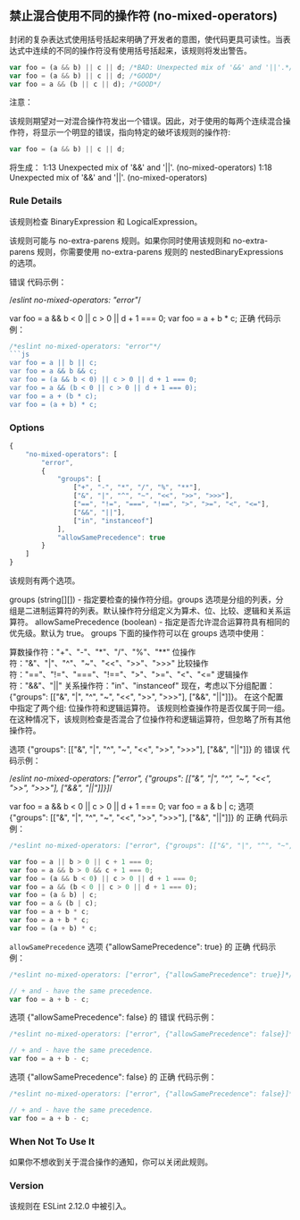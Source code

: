 ## 禁止混合使用不同的操作符 (no-mixed-operators)

封闭的复杂表达式使用括号括起来明确了开发者的意图，使代码更具可读性。当表达式中连续的不同的操作符没有使用括号括起来，该规则将发出警告。

```js
var foo = (a && b) || c || d; /*BAD: Unexpected mix of '&&' and '||'.*/
var foo = (a && b) || c || d; /*GOOD*/
var foo = a && (b || c || d); /*GOOD*/
```

注意：

该规则期望对一对混合操作符发出一个错误。因此，对于使用的每两个连续混合操作符，将显示一个明显的错误，指向特定的破坏该规则的操作符:

```js
var foo = (a && b) || c || d;
```

将生成：
1:13 Unexpected mix of '&&' and '||'. (no-mixed-operators)
1:18 Unexpected mix of '&&' and '||'. (no-mixed-operators)

### Rule Details

该规则检查 BinaryExpression 和 LogicalExpression。

该规则可能与 no-extra-parens 规则。如果你同时使用该规则和 no-extra-parens 规则，你需要使用 no-extra-parens 规则的 nestedBinaryExpressions 的选项。

错误 代码示例：

/_eslint no-mixed-operators: "error"_/

var foo = a && b < 0 || c > 0 || d + 1 === 0;
var foo = a + b \* c;
正确 代码示例：

````js
/*eslint no-mixed-operators: "error"*/
```js
var foo = a || b || c;
var foo = a && b && c;
var foo = (a && b < 0) || c > 0 || d + 1 === 0;
var foo = a && (b < 0 || c > 0 || d + 1 === 0);
var foo = a + (b * c);
var foo = (a + b) * c;
````

### Options

```js
{
    "no-mixed-operators": [
        "error",
        {
            "groups": [
                ["+", "-", "*", "/", "%", "**"],
                ["&", "|", "^", "~", "<<", ">>", ">>>"],
                ["==", "!=", "===", "!==", ">", ">=", "<", "<="],
                ["&&", "||"],
                ["in", "instanceof"]
            ],
            "allowSamePrecedence": true
        }
    ]
}
```

该规则有两个选项。

groups (string[][]) - 指定要检查的操作符分组。groups 选项是分组的列表，分组是二进制运算符的列表。默认操作符分组定义为算术、位、比较、逻辑和关系运算符。
allowSamePrecedence (boolean) - 指定是否允许混合运算符具有相同的优先级。默认为 true。
groups
下面的操作符可以在 groups 选项中使用：

算数操作符："+"、"-"、"\*"、"/"、"%"、"\*\*"
位操作符："&"、"|"、"^"、"~"、"<<"、">>"、">>>"
比较操作符："=="、"!="、"==="、"!=="、">"、">="、"<"、"<="
逻辑操作符："&&"、"||"
关系操作符："in"、"instanceof"
现在，考虑以下分组配置：{"groups": [["&", "|", "^", "~", "<<", ">>", ">>>"], ["&&", "||"]]}。 在这个配置中指定了两个组: 位操作符和逻辑运算符。 该规则检查操作符是否仅属于同一组。 在这种情况下，该规则检查是否混合了位操作符和逻辑运算符，但忽略了所有其他操作符。

选项 {"groups": [["&", "|", "^", "~", "<<", ">>", ">>>"], ["&&", "||"]]} 的 错误 代码示例：

/_eslint no-mixed-operators: ["error", {"groups": [["&", "|", "^", "~", "<<", ">>", ">>>"], ["&&", "||"]]}]_/

var foo = a && b < 0 || c > 0 || d + 1 === 0;
var foo = a & b | c;
选项 {"groups": [["&", "|", "^", "~", "<<", ">>", ">>>"], ["&&", "||"]]} 的 正确 代码示例：

```js
/*eslint no-mixed-operators: ["error", {"groups": [["&", "|", "^", "~", "<<", ">>", ">>>"], ["&&", "||"]]}]*/

var foo = a || b > 0 || c + 1 === 0;
var foo = a && b > 0 && c + 1 === 0;
var foo = (a && b < 0) || c > 0 || d + 1 === 0;
var foo = a && (b < 0 || c > 0 || d + 1 === 0);
var foo = (a & b) | c;
var foo = a & (b | c);
var foo = a + b * c;
var foo = a + b * c;
var foo = (a + b) * c;
```

`allowSamePrecedence`
选项 {"allowSamePrecedence": true} 的 正确 代码示例：

```js
/*eslint no-mixed-operators: ["error", {"allowSamePrecedence": true}]*/

// + and - have the same precedence.
var foo = a + b - c;
```

选项 {"allowSamePrecedence": false} 的 错误 代码示例：

```js
/*eslint no-mixed-operators: ["error", {"allowSamePrecedence": false}]*/

// + and - have the same precedence.
var foo = a + b - c;
```

选项 {"allowSamePrecedence": false} 的 正确 代码示例：

```js
/*eslint no-mixed-operators: ["error", {"allowSamePrecedence": false}]*/

// + and - have the same precedence.
var foo = a + b - c;
```

### When Not To Use It

如果你不想收到关于混合操作的通知，你可以关闭此规则。

### Version

该规则在 ESLint 2.12.0 中被引入。
